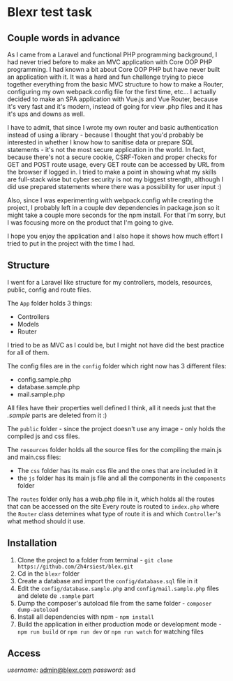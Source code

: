 # Blexr test task

## Couple words in advance
As I came from a Laravel and functional PHP programming background, I had never tried before to make an MVC application with Core OOP PHP programming. I had known a bit about Core OOP PHP but have never built an application with it. It was a hard and fun challenge trying to piece together everything from the basic MVC structure to how to make a Router, configuring my own webpack.config file for the first time, etc... I actually decided to make an SPA application with Vue.js and Vue Router, because it's very fast and it's modern, instead of going for view .php files and it has it's ups and downs as well.

I have to admit, that since I wrote my own router and basic authentication instead of using a library - because I thought that you'd probably be interested in whether I know how to sanitise data or prepare SQL statements - it's not the most secure application in the world. In fact, because there's not a secure cookie, CSRF-Token and proper checks for GET and POST route usage, every GET route can be accessed by URL from the browser if logged in. I tried to make a point in showing what my skills are full-stack wise but cyber security is not my biggest strength, although I did use prepared statements where there was a possibility for user input :)

Also, since I was experimenting with webpack.config while creating the project, I probably left in a couple dev dependencies in package.json so it might take a couple more seconds for the npm install. For that I'm sorry, but I was focusing more on the product that I'm going to give.

I hope you enjoy the application and I also hope it shows how much effort I tried to put in the project with the time I had.

## Structure
I went for a Laravel like structure for my controllers, models, resources, public, config and route files.

The `App` folder holds 3 things:
- Controllers
- Models
- Router

I tried to be as MVC as I could be, but I might not have did the best practice for all of them.

The config files are in the `config` folder which right now has 3 different files:
- config.sample.php
- database.sample.php
- mail.sample.php

All files have their properties well defined I think, all it needs just that the *.sample* parts are deleted from it :)

The `public` folder - since the project doesn't use any image - only holds the compiled js and css files.

The `resources` folder holds all the source files for the compiling the main.js and main.css files:
- The `css` folder has its main css file and the ones that are included in it
- the `js` folder has its main js file and all the components in the `components` folder

The `routes` folder only has a web.php file in it, which holds all the routes that can be accessed on the site
Every route is routed to `index.php` where the `Router` class detemines what type of route it is and which `Controller`'s what method should it use.

## Installation
1. Clone the project to a folder from terminal - `git clone https://github.com/Zh4rsiest/blex.git`
2. Cd in the `blexr` folder
3. Create a database and import the `config/database.sql` file in it
4. Edit the `config/database.sample.php` and `config/mail.sample.php` files and delete de `.sample` part
5. Dump the composer's autoload file from the same folder - `composer dump-autoload`
6. Install all dependencies with npm - `npm install`
7. Build the application in either production mode or development mode - `npm run build` or `npm run dev` or `npm run watch` for watching files


## Access

*username:* admin@blexr.com
*password:* asd
